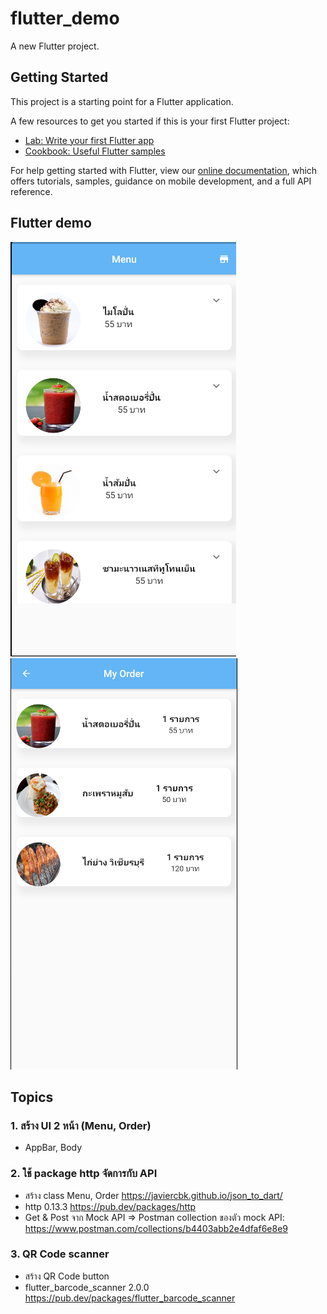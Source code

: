 # flutter_demo

A new Flutter project.

## Getting Started

This project is a starting point for a Flutter application.

A few resources to get you started if this is your first Flutter project:

- [Lab: Write your first Flutter app](https://flutter.dev/docs/get-started/codelab)
- [Cookbook: Useful Flutter samples](https://flutter.dev/docs/cookbook)

For help getting started with Flutter, view our
[online documentation](https://flutter.dev/docs), which offers tutorials,
samples, guidance on mobile development, and a full API reference.

## Flutter demo

![](2021-07-23-14-07-22.png)
![](2021-07-23-14-08-10.png)

## Topics

### 1. สร้าง UI 2 หน้า (Menu, Order)

- AppBar, Body

### 2. ใช้ package http จัดการกับ API

- สร้าง class Menu, Order https://javiercbk.github.io/json_to_dart/
- http 0.13.3 https://pub.dev/packages/http
- Get & Post จาก  Mock API => Postman collection ของตัว mock API:  https://www.postman.com/collections/b4403abb2e4dfaf6e8e9

### 3. QR Code scanner
- สร้าง QR Code button
- flutter_barcode_scanner 2.0.0 https://pub.dev/packages/flutter_barcode_scanner
